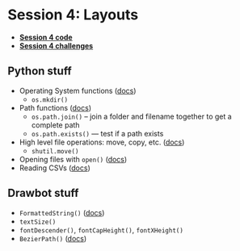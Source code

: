 # Session 4: Layouts

* [**Session 4 code**](/session_04/code)
* [**Session 4 challenges**](/session_04/challenges)

## Python stuff

* Operating System functions ([docs](https://docs.python.org/3/library/os.html))
  * `os.mkdir()`
* Path functions ([docs](https://docs.python.org/3/library/os.path.html))
  * `os.path.join()` – join a folder and filename together to get a complete path
  * `os.path.exists()` — test if a path exists
* High level file operations: move, copy, etc. ([docs](https://docs.python.org/3/library/shutil.html))
  * `shutil.move()`
* Opening files with `open()` ([docs](https://docs.python.org/3/library/functions.html))
* Reading CSVs ([docs](https://docs.python.org/3/library/csv.html))

## Drawbot stuff

* `FormattedString()` ([docs](https://drawbot.com/content/text/formattedString.html))
* `textSize()`
* `fontDescender()`, `fontCapHeight()`, `fontXHeight()`
* `BezierPath()` ([docs](https://drawbot.com/content/text/bezierPath.html))
